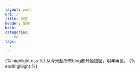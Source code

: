 ```yaml
---
layout: post
uri: /
title: 加密
header: 加密
hash: 
categories:
  - en
tags:
  - 
---
```

{% highlight css %}
从今天起所有blog都开始加密，明年再见。
{% endhighlight %}
